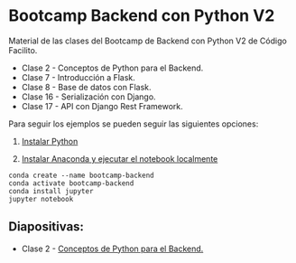 # Bootcamp Backend con Python V2
Material de las clases del Bootcamp de Backend con Python V2 de Código Facilito.
- Clase 2 - Conceptos de Python para el Backend.
- Clase 7 - Introducción a Flask.
- Clase 8 - Base de datos con Flask.
- Clase 16 - Serialización con Django.
- Clase 17 - API con Django Rest Framework.

Para seguir los ejemplos se pueden seguir las siguientes opciones:

1. [Instalar Python](https://www.python.org/downloads/)

2. [Instalar Anaconda y ejecutar el notebook localmente](https://docs.conda.io/projects/conda/en/latest/user-guide/install/)
```
conda create --name bootcamp-backend
conda activate bootcamp-backend
conda install jupyter
jupyter notebook
```

## Diapositivas:

- Clase 2 - [Conceptos de Python para el Backend.](https://docs.google.com/presentation/d/1w1yAoIH2Mxdm8LfSI-daq27qimhVq5Pzxji997L-UV4/edit?usp=sharing)